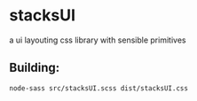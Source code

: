 # stacksUI
 a ui layouting css library with sensible primitives 


## Building:
`node-sass src/stacksUI.scss dist/stacksUI.css`
